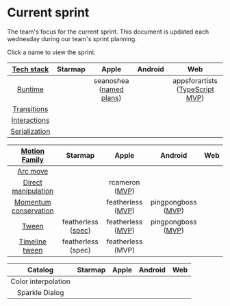 # Current sprint

The team's focus for the current sprint. This document is updated each wednesday during our team's sprint planning.

Click a name to view the sprint.

| [Tech stack](https://material-motion.gitbooks.io/material-motion-starmap/content/specifications/#tech-stack)    | Starmap | Apple | Android | Web |
|:-------------:|:-------:|:-----:|:-------:|:---:|
| [Runtime](https://material-motion.gitbooks.io/material-motion-starmap/content/specifications/runtime/)       | &nbsp;  | seanoshea ([named plans](https://github.com/material-motion/material-motion-runtime-objc/projects/4)) | &nbsp; | appsforartists ([TypeScript MVP](https://github.com/material-motion/material-motion-experiments-js/milestone/11)) |
| [Transitions](https://material-motion.gitbooks.io/material-motion-starmap/content/specifications/transitions.html)   | &nbsp; | &nbsp; | &nbsp; | &nbsp; |
| [Interactions](https://material-motion.gitbooks.io/material-motion-starmap/content/specifications/interactions.html)  | &nbsp; | &nbsp; | &nbsp; | &nbsp; |
| [Serialization](https://material-motion.gitbooks.io/material-motion-starmap/content/specifications/serialization.html) | &nbsp; | &nbsp; | &nbsp; | &nbsp; |

| [Motion Family](https://material-motion.gitbooks.io/material-motion-starmap/content/specifications/motion-family.html)       | Starmap | Apple  | Android | Web    |
|:-------------------:|:-------:|:------:|:-------:|:------:|
| [Arc move](https://material-motion.gitbooks.io/material-motion-starmap/content/specifications/motion_family/arc_move.html)            |  &nbsp; | &nbsp; | &nbsp; | &nbsp; |
| [Direct manipulation](https://material-motion.gitbooks.io/material-motion-starmap/content/specifications/motion_family/direct_manipulation.html) |  &nbsp; | rcameron ([MVP](https://github.com/material-motion/material-motion-family-direct-manipulation-swift/milestone/2)) | &nbsp;| &nbsp; |
| [Momentum conservation](https://material-motion.gitbooks.io/material-motion-starmap/content/specifications/motion_family/momentum_conservation.html) | &nbsp; | featherless ([MVP](https://github.com/material-motion/material-motion-family-pop-swift/projects/1)) | pingpongboss ([MVP](https://github.com/material-motion/material-motion-family-rebound-android/milestone/1)) | &nbsp; |
| [Tween](https://material-motion.gitbooks.io/material-motion-starmap/content/specifications/motion_family/tween.html)               | featherless ([spec](https://github.com/material-motion/material-motion-starmap/projects/1)) | featherless ([MVP](https://github.com/material-motion/material-motion-family-coreanimation-swift/projects/1)) |  pingpongboss ([MVP](https://github.com/material-motion/material-motion-family-tween-android/milestone/1)) | &nbsp; |
| [Timeline tween](https://material-motion.gitbooks.io/material-motion-starmap/content/specifications/motion_family/timeline_tween.html)      |  featherless (spec) | featherless (MVP) |  &nbsp; | &nbsp; |

| Catalog | Starmap | Apple  | Android | Web    |
|:-------:|:------:|:------:|:-------:|:------:|
|  Color interpolation | &nbsp; | &nbsp; | &nbsp; | &nbsp; |
|  Sparkle Dialog | &nbsp; | &nbsp; |  &nbsp; | &nbsp; |
